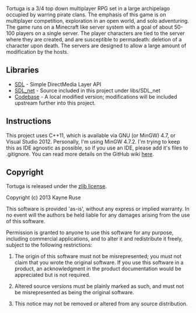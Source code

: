 Tortuga is a 3/4 top down multiplayer RPG set in a large archipelago occupied by warring pirate clans. The emphasis of this game is on multiplayer competition, exploration in an open world, and solo adventuring. The game runs on a Minecraft like server system with a goal of about 50-100 players on a single server. The player characters are tied to the server where they are created, and are susceptible to permadeath: deletion of a character upon death. The servers are designed to allow a large amount of modification by the hosts.

## Libraries

* [SDL](http://www.libsdl.org/) - Simple DirectMedia Layer API
* [SDL_net](http://www.libsdl.org/projects/SDL_net/) - Source included in this project under libs/SDL_net
* [Codebase](https://github.com/Ratstail91/Codebase) - A local modified version; modifications will be included upstream further into this project.

## Instructions

This project uses C++11, which is available via GNU (or MinGW) 4.7, or Visual Studio 2012. Personally, I'm using MinGW 4.7.2. I'm trying to keep this as IDE agnostic as possible, so if you use an IDE, please add it's files to .gitignore. You can read more details on the GitHub wiki [here](https://github.com/Ratstail91/Tortuga/wiki).

## Copyright

Tortuga is released under the [zlib license](http://en.wikipedia.org/wiki/Zlib_License).  

Copyright (c) 2013 Kayne Ruse

This software is provided 'as-is', without any express or implied warranty. In no event will the authors be held liable for any damages arising from the use of this software.

Permission is granted to anyone to use this software for any purpose, including commercial applications, and to alter it and redistribute it freely, subject to the following restrictions:

   1. The origin of this software must not be misrepresented; you must not claim that you wrote the original software. If you use this software in a product, an acknowledgment in the product documentation would be appreciated but is not required.

   2. Altered source versions must be plainly marked as such, and must not be misrepresented as being the original software.

   3. This notice may not be removed or altered from any source distribution.
